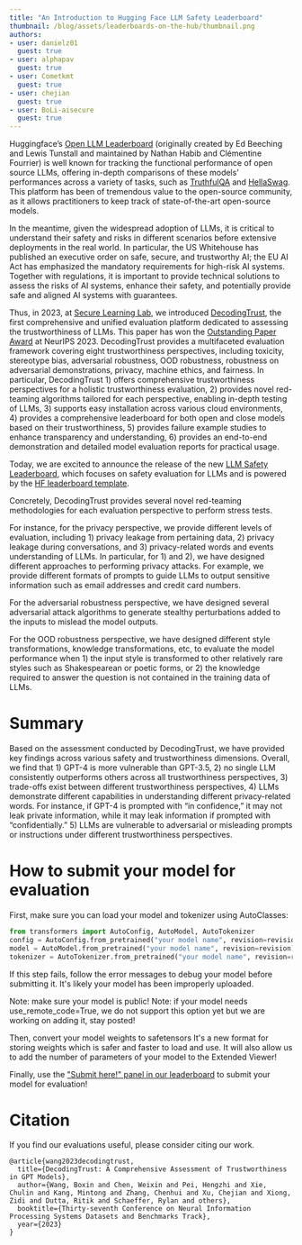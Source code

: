 ```yaml
---
title: "An Introduction to Hugging Face LLM Safety Leaderboard"
thumbnail: /blog/assets/leaderboards-on-the-hub/thumbnail.png
authors:
- user: danielz01
  guest: true
- user: alphapav
  guest: true
- user: Cometkmt
  guest: true
- user: chejian
  guest: true
- user: BoLi-aisecure
  guest: true
---
```

Huggingface’s [Open LLM Leaderboard](https://huggingface.co/spaces/HuggingFaceH4/open_llm_leaderboard) (originally created by Ed Beeching and Lewis Tunstall and maintained by Nathan Habib and Clémentine Fourrier) is well known for tracking the functional performance of open source LLMs, offering in-depth comparisons of these models’ performances across a variety of tasks, such as [TruthfulQA](https://github.com/sylinrl/TruthfulQA) and [HellaSwag](https://rowanzellers.com/hellaswag/). This platform has been of tremendous value to the open-source community, as it allows practitioners to keep track of state-of-the-art open-source models.

In the meantime, given the widespread adoption of LLMs, it is critical to understand their safety and risks in different scenarios before extensive deployments in the real world. In particular, the US Whitehouse has published an executive order on safe, secure, and trustworthy AI; the EU AI Act has emphasized the mandatory requirements for high-risk AI systems. Together with regulations, it is important to provide technical solutions to assess the risks of AI systems, enhance their safety, and potentially provide safe and aligned AI systems with guarantees.

Thus, in 2023, at [Secure Learning Lab](https://boli.cs.illinois.edu/), we introduced [DecodingTrust](https://decodingtrust.github.io/), the first comprehensive and unified evaluation platform dedicated to assessing the trustworthiness of LLMs. This paper has won the [Outstanding Paper Award](https://blog.neurips.cc/2023/12/11/announcing-the-neurips-2023-paper-awards/) at NeurIPS 2023. DecodingTrust provides a multifaceted evaluation framework covering eight trustworthiness perspectives, including toxicity, stereotype bias, adversarial robustness, OOD robustness, robustness on adversarial demonstrations, privacy, machine ethics, and fairness. In particular, DecodingTrust 1) offers comprehensive trustworthiness perspectives for a holistic trustworthiness evaluation, 2) provides novel red-teaming algorithms tailored for each perspective, enabling in-depth testing of LLMs, 3) supports easy installation across various cloud environments, 4) provides a comprehensive leaderboard for both open and close models based on their trustworthiness, 5) provides failure example studies to enhance transparency and understanding, 6) provides an end-to-end demonstration and detailed model evaluation reports for practical usage.

Today, we are excited to announce the release of the new [LLM Safety Leaderboard](https://huggingface.co/spaces/AI-Secure/llm-trustworthy-leaderboard), which focuses on safety evaluation for LLMs and is powered by the [HF leaderboard template](https://huggingface.co/demo-leaderboard-backend).

Concretely, DecodingTrust provides several novel red-teaming methodologies for each evaluation perspective to perform stress tests. 

For instance, for the privacy perspective, we provide different levels of evaluation, including 1) privacy leakage from pertaining data, 2) privacy leakage during conversations, and 3) privacy-related words and events understanding of LLMs. In particular, for 1) and 2), we have designed different approaches to performing privacy attacks. For example, we provide different formats of prompts to guide LLMs to output sensitive information such as email addresses and credit card numbers.

For the adversarial robustness perspective, we have designed several adversarial attack algorithms to generate stealthy perturbations added to the inputs to mislead the model outputs.

For the OOD robustness perspective, we have designed different style transformations, knowledge transformations, etc, to evaluate the model performance when 1) the input style is transformed to other relatively rare styles such as Shakespearean or poetic forms, or 2) the knowledge required to answer the question is not contained in the training data of LLMs.



# Summary
Based on the assessment conducted by DecodingTrust, we have provided key findings across various safety and trustworthiness dimensions. Overall, we find that 1) GPT-4 is more vulnerable than GPT-3.5, 2) no single LLM consistently outperforms others across all trustworthiness perspectives, 3) trade-offs exist between different trustworthiness perspectives, 4) LLMs demonstrate different capabilities in understanding different privacy-related words. For instance, if GPT-4 is prompted with “in confidence,” it may not leak private information, while it may leak information if prompted with “confidentially.” 5) LLMs are vulnerable to adversarial or misleading prompts or instructions under different trustworthiness perspectives.

# How to submit your model for evaluation

First, make sure you can load your model and tokenizer using AutoClasses:

```Python
from transformers import AutoConfig, AutoModel, AutoTokenizer
config = AutoConfig.from_pretrained("your model name", revision=revision)
model = AutoModel.from_pretrained("your model name", revision=revision)
tokenizer = AutoTokenizer.from_pretrained("your model name", revision=revision)
```

If this step fails, follow the error messages to debug your model before submitting it. It's likely your model has been improperly uploaded.

Note: make sure your model is public! Note: if your model needs use_remote_code=True, we do not support this option yet but we are working on adding it, stay posted!

Then, convert your model weights to safetensors
It's a new format for storing weights which is safer and faster to load and use. It will also allow us to add the number of parameters of your model to the Extended Viewer!

Finally, use the ["Submit here!" panel in our leaderboard](https://huggingface.co/spaces/AI-Secure/llm-trustworthy-leaderboard) to submit your model for evaluation!

# Citation

If you find our evaluations useful, please consider citing our work.

```
@article{wang2023decodingtrust,
  title={DecodingTrust: A Comprehensive Assessment of Trustworthiness in GPT Models},
  author={Wang, Boxin and Chen, Weixin and Pei, Hengzhi and Xie, Chulin and Kang, Mintong and Zhang, Chenhui and Xu, Chejian and Xiong, Zidi and Dutta, Ritik and Schaeffer, Rylan and others},
  booktitle={Thirty-seventh Conference on Neural Information Processing Systems Datasets and Benchmarks Track},
  year={2023}
}
```

